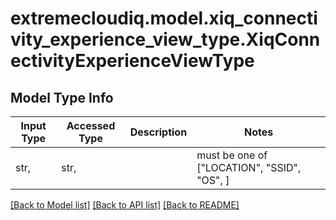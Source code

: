 # extremecloudiq.model.xiq_connectivity_experience_view_type.XiqConnectivityExperienceViewType

## Model Type Info
Input Type | Accessed Type | Description | Notes
------------ | ------------- | ------------- | -------------
str,  | str,  |  | must be one of ["LOCATION", "SSID", "OS", ] 

[[Back to Model list]](../../README.md#documentation-for-models) [[Back to API list]](../../README.md#documentation-for-api-endpoints) [[Back to README]](../../README.md)

